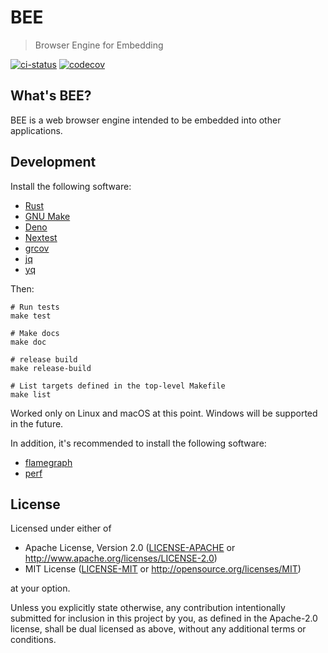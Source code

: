 # BEE

> Browser Engine for Embedding

[![ci-status](https://github.com/bee-browser/bee/workflows/ci/badge.svg)](https://github.com/bee-browser/bee/actions?workflow=ci)
[![codecov](https://codecov.io/gh/bee-browser/bee/graph/badge.svg?token=ZU1I8W30M9)](https://codecov.io/gh/bee-browser/bee)

## What's BEE?

BEE is a web browser engine intended to be embedded into other applications.

## Development

Install the following software:

* [Rust]
* [GNU Make]
* [Deno]
* [Nextest]
* [grcov]
* [jq]
* [yq]

Then:

```shell
# Run tests
make test

# Make docs
make doc

# release build
make release-build

# List targets defined in the top-level Makefile
make list
```

Worked only on Linux and macOS at this point.  Windows will be supported in the future.

In addition, it's recommended to install the following software:

* [flamegraph]
* [perf]

## License

Licensed under either of

* Apache License, Version 2.0
  ([LICENSE-APACHE] or http://www.apache.org/licenses/LICENSE-2.0)
* MIT License
  ([LICENSE-MIT] or http://opensource.org/licenses/MIT)

at your option.

Unless you explicitly state otherwise, any contribution intentionally submitted
for inclusion in this project by you, as defined in the Apache-2.0 license,
shall be dual licensed as above, without any additional terms or conditions.

[Rust]: https://www.rust-lang.org/
[GNU Make]: https://www.gnu.org/software/make/
[Deno]: https://deno.com/
[Nextest]: https://github.com/nextest-rs/nextest
[grcov]: https://github.com/mozilla/grcov
[jq]: https://jqlang.github.io/jq/
[yq]: https://mikefarah.gitbook.io/yq/
[flamegraph]: https://github.com/flamegraph-rs/flamegraph
[perf]: https://en.wikipedia.org/wiki/Perf_(Linux)
[LICENSE-APACHE]: ./LICENSE-APACHE
[LICENSE-MIT]: ./LICENSE-MIT
